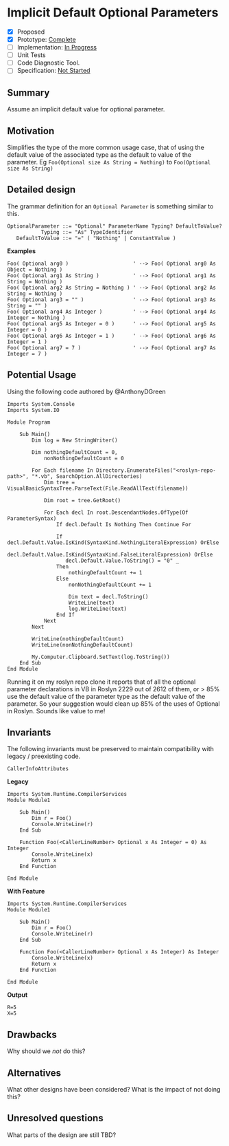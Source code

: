 # Implicit Default Optional Parameters

* [x] Proposed
* [x] Prototype: [Complete](https://github.com/AdamSpeight2008/roslyn-AdamSpeight2008/tree/master_Feature_ImplicitDefaultOptionalParameter)
* [ ] Implementation: [In Progress](https://github.com/AdamSpeight2008/roslyn-AdamSpeight2008/tree/PostDev15_Feature_ImplicitDefaultOptionalParameters)
* [ ] Unit Tests
* [ ] Code Diagnostic Tool. 
* [ ] Specification: [Not Started](pr/1)

## Summary
[summary]: #summary
Assume an implicit default value for optional parameter.

## Motivation
[motivation]: #motivation

Simplifies the type of the more common usage case, that of using the default value of the associated type as the default to value of the parameter.
Eg `Foo(Optional size As String = Nothing)` to `Foo(Optional size As String)`

## Detailed design
[design]: #detailed-design

The grammar definition for an `Optional Parameter` is something similar to this.

```
OptionalParameter ::= "Optional" ParameterName Typing? DefaultToValue?
           Typing ::= "As" TypeIdentifier
   DefaultToValue ::= "=" ( "Nothing" | ConstantValue )
```

**Examples**

```vb.net
Foo( Optional arg0 )                     ' --> Foo( Optional arg0 As Object = Nothing )
Foo( Optional arg1 As String )           ' --> Foo( Optional arg1 As String = Nothing )
Foo( Optional arg2 As String = Nothing ) ' --> Foo( Optional arg2 As String = Nothing )
Foo( Optional arg3 = "" )                ' --> Foo( Optional arg3 As String = "" )
Foo( Optional arg4 As Integer )          ' --> Foo( Optional arg4 As Integer = Nothing )
Foo( Optional arg5 As Integer = 0 )      ' --> Foo( Optional arg5 As Integer = 0 )
Foo( Optional arg6 As Integer = 1 )      ' --> Foo( Optional arg6 As Integer = 1 )
Foo( Optional arg7 = 7 )                 ' --> Foo( Optional arg7 As Integer = 7 )
```



## Potential Usage
[potential]: #potential
Using the following code authored by @AnthonyDGreen
```VB.NET
Imports System.Console
Imports System.IO

Module Program

    Sub Main()
        Dim log = New StringWriter()

        Dim nothingDefaultCount = 0,
            nonNothingDefaultCount = 0

        For Each filename In Directory.EnumerateFiles("<roslyn-repo-path>", "*.vb", SearchOption.AllDirectories)
            Dim tree = VisualBasicSyntaxTree.ParseText(File.ReadAllText(filename))

            Dim root = tree.GetRoot()

            For Each decl In root.DescendantNodes.OfType(Of ParameterSyntax)
                If decl.Default Is Nothing Then Continue For

                If decl.Default.Value.IsKind(SyntaxKind.NothingLiteralExpression) OrElse
                   decl.Default.Value.IsKind(SyntaxKind.FalseLiteralExpression) OrElse
                   decl.Default.Value.ToString() = "0" _
                Then
                    nothingDefaultCount += 1
                Else
                    nonNothingDefaultCount += 1

                    Dim text = decl.ToString()
                    WriteLine(text)
                    log.WriteLine(text)
                End If
            Next
        Next

        WriteLine(nothingDefaultCount)
        WriteLine(nonNothingDefaultCount)

        My.Computer.Clipboard.SetText(log.ToString())
    End Sub
End Module
```
Running it on my roslyn repo clone it reports that of all the optional parameter declarations in VB in Roslyn 2229 out of 2612 of them, or > 85% use the default value of the parameter type as the default value of the parameter. So your suggestion would clean up 85% of the uses of Optional in Roslyn. Sounds like value to me!

## Invariants
[invariants]: #invariants

The following invariants must be preserved to maintain compatibility with legacy / preexisting code.

`CallerInfoAttributes`

**Legacy**
```VB.net
Imports System.Runtime.CompilerServices
Module Module1

    Sub Main()
        Dim r = Foo()
        Console.WriteLine(r)
    End Sub

    Function Foo(<CallerLineNumber> Optional x As Integer = 0) As Integer
        Console.WriteLine(x)
        Return x
    End Function

End Module
```
**With Feature**
```vb.net
Imports System.Runtime.CompilerServices
Module Module1

    Sub Main()
        Dim r = Foo()
        Console.WriteLine(r)
    End Sub

    Function Foo(<CallerLineNumber> Optional x As Integer) As Integer
        Console.WriteLine(x)
        Return x
    End Function

End Module
```
**Output**
```
R=5
X=5
```




## Drawbacks
[drawbacks]: #drawbacks

Why should we *not* do this?

## Alternatives
[alternatives]: #alternatives

What other designs have been considered? What is the impact of not doing this?

## Unresolved questions
[unresolved]: #unresolved-questions

What parts of the design are still TBD?
